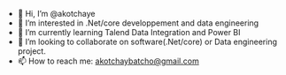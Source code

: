 - 👋 Hi, I’m @akotchaye
- 👀 I’m interested in .Net/core developpement and data engineering
- 🌱 I’m currently learning Talend Data Integration and Power BI
- 💞️ I’m looking to collaborate on software(.Net/core) or Data engineering project.
- 📫 How to reach me: akotchaybatcho@gmail.com

<!---ddd
akotchaye/akotchaye is a ✨ special ✨ repository because its `README.md` (this file) appears on your GitHub profile.
You can click the Preview link to take a look at your changes.
--->
